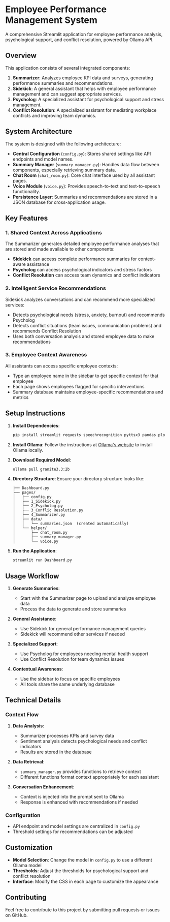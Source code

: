 # Employee Performance Management System

A comprehensive Streamlit application for employee performance analysis, psychological support, and conflict resolution, powered by Ollama API.

## Overview

This application consists of several integrated components:

1. **Summarizer**: Analyzes employee KPI data and surveys, generating performance summaries and recommendations.
2. **Sidekick**: A general assistant that helps with employee performance management and can suggest appropriate services.
3. **Psycholog**: A specialized assistant for psychological support and stress management.
4. **Conflict Resolution**: A specialized assistant for mediating workplace conflicts and improving team dynamics.

## System Architecture

The system is designed with the following architecture:

- **Central Configuration** (`config.py`): Stores shared settings like API endpoints and model names.
- **Summary Manager** (`summary_manager.py`): Handles data flow between components, especially retrieving summary data.
- **Chat Room** (`chat_room.py`): Core chat interface used by all assistant pages.
- **Voice Module** (`voice.py`): Provides speech-to-text and text-to-speech functionality.
- **Persistence Layer**: Summaries and recommendations are stored in a JSON database for cross-application usage.

## Key Features

### 1. Shared Context Across Applications

The Summarizer generates detailed employee performance analyses that are stored and made available to other components:

- **Sidekick** can access complete performance summaries for context-aware assistance
- **Psycholog** can access psychological indicators and stress factors
- **Conflict Resolution** can access team dynamics and conflict indicators

### 2. Intelligent Service Recommendations

Sidekick analyzes conversations and can recommend more specialized services:

- Detects psychological needs (stress, anxiety, burnout) and recommends Psycholog
- Detects conflict situations (team issues, communication problems) and recommends Conflict Resolution
- Uses both conversation analysis and stored employee data to make recommendations

### 3. Employee Context Awareness

All assistants can access specific employee contexts:

- Type an employee name in the sidebar to get specific context for that employee
- Each page shows employees flagged for specific interventions
- Summary database maintains employee-specific recommendations and metrics

## Setup Instructions

1. **Install Dependencies**:
   ```bash
   pip install streamlit requests speechrecognition pyttsx3 pandas plotly
   ```

2. **Install Ollama**:
   Follow the instructions at [Ollama's website](https://ollama.ai/download) to install Ollama locally.

3. **Download Required Model**:
   ```bash
   ollama pull granite3.3:2b
   ```

4. **Directory Structure**:
   Ensure your directory structure looks like:
   ```
   ├── Dashboard.py
   ├── pages/
   │   ├── config.py
   │   ├── 1_Sidekick.py
   │   ├── 2_Psycholog.py
   │   ├── 3_Conflic Resolution.py
   │   ├── 4_Summarizer.py
   │   ├── data/
   │   │   └── summaries.json  (created automatically)
   │   └── helper/
   │       ├── chat_room.py
   │       ├── summary_manager.py
   │       └── voice.py
   ```

5. **Run the Application**:
   ```bash
   streamlit run Dashboard.py
   ```

## Usage Workflow

1. **Generate Summaries**: 
   - Start with the Summarizer page to upload and analyze employee data
   - Process the data to generate and store summaries

2. **General Assistance**:
   - Use Sidekick for general performance management queries
   - Sidekick will recommend other services if needed

3. **Specialized Support**:
   - Use Psycholog for employees needing mental health support
   - Use Conflict Resolution for team dynamics issues

4. **Contextual Awareness**:
   - Use the sidebar to focus on specific employees
   - All tools share the same underlying database

## Technical Details

### Context Flow

1. **Data Analysis**:
   - Summarizer processes KPIs and survey data
   - Sentiment analysis detects psychological needs and conflict indicators
   - Results are stored in the database

2. **Data Retrieval**:
   - `summary_manager.py` provides functions to retrieve context
   - Different functions format context appropriately for each assistant

3. **Conversation Enhancement**:
   - Context is injected into the prompt sent to Ollama
   - Response is enhanced with recommendations if needed

### Configuration

- API endpoint and model settings are centralized in `config.py`
- Threshold settings for recommendations can be adjusted

## Customization

- **Model Selection**: Change the model in `config.py` to use a different Ollama model
- **Thresholds**: Adjust the thresholds for psychological support and conflict resolution
- **Interface**: Modify the CSS in each page to customize the appearance

## Contributing

Feel free to contribute to this project by submitting pull requests or issues on GitHub.